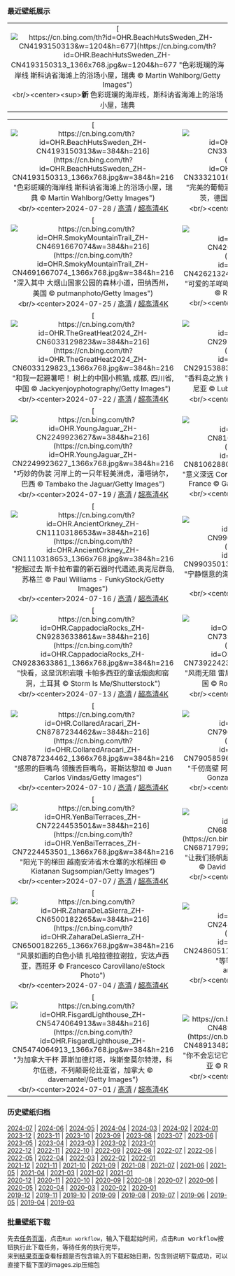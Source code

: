 ### 最近壁纸展示
||
|:---:|
|[![https://cn.bing.com/th?id=OHR.BeachHutsSweden_ZH-CN4193150313&w=1204&h=677](https://cn.bing.com/th?id=OHR.BeachHutsSweden_ZH-CN4193150313_1366x768.jpg&w=1204&h=677 "色彩斑斓的海岸线&#10;斯科讷省海滩上的浴场小屋，瑞典&#10;© Martin Wahlborg/Getty Images")](https://cn.bing.com/search?q=%e7%91%9e%e5%85%b8%e6%96%af%e7%a7%91%e8%ae%b7%e9%83%a1&form=hpcapt&mkt=zh-cn&filters=HpDate:"20240727_1600")<br/><center><sup>**新**</sup>&nbsp;色彩斑斓的海岸线，斯科讷省海滩上的浴场小屋，瑞典<center/>|

||||
|:---:|:---:|:---:|
|[![https://cn.bing.com/th?id=OHR.BeachHutsSweden_ZH-CN4193150313&w=384&h=216](https://cn.bing.com/th?id=OHR.BeachHutsSweden_ZH-CN4193150313_1366x768.jpg&w=384&h=216 "色彩斑斓的海岸线&#10;斯科讷省海滩上的浴场小屋，瑞典&#10;© Martin Wahlborg/Getty Images")](https://cn.bing.com/search?q=%e7%91%9e%e5%85%b8%e6%96%af%e7%a7%91%e8%ae%b7%e9%83%a1&form=hpcapt&mkt=zh-cn&filters=HpDate:"20240727_1600")<br/><center>2024-07-28 / [高清](https://cn.bing.com/th?id=OHR.BeachHutsSweden_ZH-CN4193150313_1920x1200.jpg&w=1920&h=1200) / [超高清4K](https://cn.bing.com/th?id=OHR.BeachHutsSweden_ZH-CN4193150313_UHD.jpg&w=3840&h=2160)<center/>|[![https://cn.bing.com/th?id=OHR.RhinelandVineyards_ZH-CN3332101688&w=384&h=216](https://cn.bing.com/th?id=OHR.RhinelandVineyards_ZH-CN3332101688_1366x768.jpg&w=384&h=216 "完美的葡萄酒&#10;摩泽尔河谷的葡萄园，莱茵兰-法尔茨，德国&#10;© Jorg Greuel/Getty Images")](https://cn.bing.com/search?q=%e6%b3%95%e5%b0%94%e8%8c%a8%e8%91%a1%e8%90%84%e9%85%92%e4%ba%a7%e5%8c%ba&form=hpcapt&mkt=zh-cn&filters=HpDate:"20240726_1600")<br/><center>2024-07-27 / [高清](https://cn.bing.com/th?id=OHR.RhinelandVineyards_ZH-CN3332101688_1920x1200.jpg&w=1920&h=1200) / [超高清4K](https://cn.bing.com/th?id=OHR.RhinelandVineyards_ZH-CN3332101688_UHD.jpg&w=3840&h=2160)<center/>|[![https://cn.bing.com/th?id=OHR.PontNeuf_ZH-CN3158359446&w=384&h=216](https://cn.bing.com/th?id=OHR.PontNeuf_ZH-CN3158359446_1366x768.jpg&w=384&h=216 "比赛开始&#10;塞纳河上的新桥，巴黎，法国&#10;© f11photo/Getty Images")](https://cn.bing.com/search?q=%e5%b7%b4%e9%bb%8e%e5%a5%a5%e6%9e%97%e5%8c%b9%e5%85%8b%e8%bf%90%e5%8a%a8%e4%bc%9a&form=hpcapt&mkt=zh-cn&filters=HpDate:"20240725_1600")<br/><center>2024-07-26 / [高清](https://cn.bing.com/th?id=OHR.PontNeuf_ZH-CN3158359446_1920x1200.jpg&w=1920&h=1200) / [超高清4K](https://cn.bing.com/th?id=OHR.PontNeuf_ZH-CN3158359446_UHD.jpg&w=3840&h=2160)<center/>|
|[![https://cn.bing.com/th?id=OHR.SmokyMountainTrail_ZH-CN4691667074&w=384&h=216](https://cn.bing.com/th?id=OHR.SmokyMountainTrail_ZH-CN4691667074_1366x768.jpg&w=384&h=216 "深入其中&#10;大烟山国家公园的森林小道，田纳西州，美国&#10;© putmanphoto/Getty Images")](https://cn.bing.com/search?q=%e5%a4%a7%e7%83%9f%e5%b1%b1%e5%9b%bd%e5%ae%b6%e5%85%ac%e5%9b%ad&form=hpcapt&mkt=zh-cn&filters=HpDate:"20240724_1600")<br/><center>2024-07-25 / [高清](https://cn.bing.com/th?id=OHR.SmokyMountainTrail_ZH-CN4691667074_1920x1200.jpg&w=1920&h=1200) / [超高清4K](https://cn.bing.com/th?id=OHR.SmokyMountainTrail_ZH-CN4691667074_UHD.jpg&w=3840&h=2160)<center/>|[![https://cn.bing.com/th?id=OHR.SheepCousins_ZH-CN4262132476&w=384&h=216](https://cn.bing.com/th?id=OHR.SheepCousins_ZH-CN4262132476_1366x768.jpg&w=384&h=216 "可爱的羊咩咩一家&#10;北约克郡的黑面羊羊群，英格兰&#10;© R A Kearton/Getty Images")](https://cn.bing.com/search?q=%e5%a0%82%e8%a1%a8%e4%ba%b2&form=hpcapt&mkt=zh-cn&filters=HpDate:"20240723_1600")<br/><center>2024-07-24 / [高清](https://cn.bing.com/th?id=OHR.SheepCousins_ZH-CN4262132476_1920x1200.jpg&w=1920&h=1200) / [超高清4K](https://cn.bing.com/th?id=OHR.SheepCousins_ZH-CN4262132476_UHD.jpg&w=3840&h=2160)<center/>|[![https://cn.bing.com/th?id=OHR.MethoniCastle_ZH-CN4054146065&w=384&h=216](https://cn.bing.com/th?id=OHR.MethoniCastle_ZH-CN4054146065_1366x768.jpg&w=384&h=216 "历史的回响&#10;迈索尼城堡，麦西尼亚州，希腊&#10;© Andrew Mayovskyy/Shutterstock")](https://cn.bing.com/search?q=%e5%b8%8c%e8%85%8a%e9%ba%a6%e8%a5%bf%e5%b0%bc%e4%ba%9a%e5%b7%9e&form=hpcapt&mkt=zh-cn&filters=HpDate:"20240722_1600")<br/><center>2024-07-23 / [高清](https://cn.bing.com/th?id=OHR.MethoniCastle_ZH-CN4054146065_1920x1200.jpg&w=1920&h=1200) / [超高清4K](https://cn.bing.com/th?id=OHR.MethoniCastle_ZH-CN4054146065_UHD.jpg&w=3840&h=2160)<center/>|
|[![https://cn.bing.com/th?id=OHR.TheGreatHeat2024_ZH-CN6033129823&w=384&h=216](https://cn.bing.com/th?id=OHR.TheGreatHeat2024_ZH-CN6033129823_1366x768.jpg&w=384&h=216 "和我一起避暑吧！&#10;树上的中国小熊猫, 成都, 四川省, 中国&#10;© Jackyenjoyphotography/Getty Images")](https://cn.bing.com/search?q=%e5%a4%a7%e6%9a%91%e8%8a%82%e6%b0%94&form=hpcapt&mkt=zh-cn&filters=HpDate:"20240721_1600")<br/><center>2024-07-22 / [高清](https://cn.bing.com/th?id=OHR.TheGreatHeat2024_ZH-CN6033129823_1920x1200.jpg&w=1920&h=1200) / [超高清4K](https://cn.bing.com/th?id=OHR.TheGreatHeat2024_ZH-CN6033129823_UHD.jpg&w=3840&h=2160)<center/>|[![https://cn.bing.com/th?id=OHR.ZanzibarBoats_ZH-CN2915388379&w=384&h=216](https://cn.bing.com/th?id=OHR.ZanzibarBoats_ZH-CN2915388379_1366x768.jpg&w=384&h=216 "香料岛之旅&#10;肯杜瓦村的木制渔船，桑给巴尔，坦桑尼亚&#10;© Lubos Paukeje/Alamy Stock Photo")](https://cn.bing.com/search?q=%e6%a1%91%e7%bb%99%e5%b7%b4%e5%b0%94&form=hpcapt&mkt=zh-cn&filters=HpDate:"20240720_1600")<br/><center>2024-07-21 / [高清](https://cn.bing.com/th?id=OHR.ZanzibarBoats_ZH-CN2915388379_1920x1200.jpg&w=1920&h=1200) / [超高清4K](https://cn.bing.com/th?id=OHR.ZanzibarBoats_ZH-CN2915388379_UHD.jpg&w=3840&h=2160)<center/>|[![https://cn.bing.com/th?id=OHR.MineralMoon_ZH-CN2555749456&w=384&h=216](https://cn.bing.com/th?id=OHR.MineralMoon_ZH-CN2555749456_1366x768.jpg&w=384&h=216 "到月亮上去&#10;月球&#10;© Victor Blum/Getty Images")](https://cn.bing.com/search?q=%e6%9c%88%e7%90%83&form=hpcapt&mkt=zh-cn&filters=HpDate:"20240719_1600")<br/><center>2024-07-20 / [高清](https://cn.bing.com/th?id=OHR.MineralMoon_ZH-CN2555749456_1920x1200.jpg&w=1920&h=1200) / [超高清4K](https://cn.bing.com/th?id=OHR.MineralMoon_ZH-CN2555749456_UHD.jpg&w=3840&h=2160)<center/>|
|[![https://cn.bing.com/th?id=OHR.YoungJaguar_ZH-CN2249923627&w=384&h=216](https://cn.bing.com/th?id=OHR.YoungJaguar_ZH-CN2249923627_1366x768.jpg&w=384&h=216 "巧妙的伪装&#10;河岸上的一只年轻美洲虎，潘塔纳尔，巴西&#10;© Tambako the Jaguar/Getty Images")](https://cn.bing.com/search?q=%e7%be%8e%e6%b4%b2%e8%99%8e&form=hpcapt&mkt=zh-cn&filters=HpDate:"20240718_1600")<br/><center>2024-07-19 / [高清](https://cn.bing.com/th?id=OHR.YoungJaguar_ZH-CN2249923627_1920x1200.jpg&w=1920&h=1200) / [超高清4K](https://cn.bing.com/th?id=OHR.YoungJaguar_ZH-CN2249923627_UHD.jpg&w=3840&h=2160)<center/>|[![https://cn.bing.com/th?id=OHR.MayotteCoral_ZH-CN8106288026&w=384&h=216](https://cn.bing.com/th?id=OHR.MayotteCoral_ZH-CN8106288026_1366x768.jpg&w=384&h=216 "意义深远&#10;Coral reef in the Indian Ocean, Mayotte, France&#10;© Gabriel Barathieu/Minden Pictures")](https://cn.bing.com/search?q=%e7%8f%8a%e7%91%9a%e7%a4%81%e4%bf%9d%e6%8a%a4%e6%84%8f%e8%af%86%e5%91%a8&form=hpcapt&mkt=zh-cn&filters=HpDate:"20240717_1600")<br/><center>2024-07-18 / [高清](https://cn.bing.com/th?id=OHR.MayotteCoral_ZH-CN8106288026_1920x1200.jpg&w=1920&h=1200) / [超高清4K](https://cn.bing.com/th?id=OHR.MayotteCoral_ZH-CN8106288026_UHD.jpg&w=3840&h=2160)<center/>|[![https://cn.bing.com/th?id=OHR.MedievalRothenburg_ZH-CN1522774136&w=384&h=216](https://cn.bing.com/th?id=OHR.MedievalRothenburg_ZH-CN1522774136_1366x768.jpg&w=384&h=216 "高耸入云的历史建筑&#10;德国中世纪城市罗滕堡&#10;© kanuman/Getty Images")](https://cn.bing.com/search?q=%e5%be%b7%e5%9b%bd%e7%bd%97%e6%bb%95%e5%a0%a1&form=hpcapt&mkt=zh-cn&filters=HpDate:"20240716_1600")<br/><center>2024-07-17 / [高清](https://cn.bing.com/th?id=OHR.MedievalRothenburg_ZH-CN1522774136_1920x1200.jpg&w=1920&h=1200) / [超高清4K](https://cn.bing.com/th?id=OHR.MedievalRothenburg_ZH-CN1522774136_UHD.jpg&w=3840&h=2160)<center/>|
|[![https://cn.bing.com/th?id=OHR.AncientOrkney_ZH-CN1110318653&w=384&h=216](https://cn.bing.com/th?id=OHR.AncientOrkney_ZH-CN1110318653_1366x768.jpg&w=384&h=216 "挖掘过去&#10;斯卡拉布雷的新石器时代遗迹,奥克尼群岛,苏格兰&#10;© Paul Williams - FunkyStock/Getty Images")](https://cn.bing.com/search?q=%e6%96%af%e5%8d%a1%e6%8b%89%e5%b8%83%e9%9b%b7&form=hpcapt&mkt=zh-cn&filters=HpDate:"20240715_1600")<br/><center>2024-07-16 / [高清](https://cn.bing.com/th?id=OHR.AncientOrkney_ZH-CN1110318653_1920x1200.jpg&w=1920&h=1200) / [超高清4K](https://cn.bing.com/th?id=OHR.AncientOrkney_ZH-CN1110318653_UHD.jpg&w=3840&h=2160)<center/>|[![https://cn.bing.com/th?id=OHR.TateishiPark_ZH-CN9903501398&w=384&h=216](https://cn.bing.com/th?id=OHR.TateishiPark_ZH-CN9903501398_1366x768.jpg&w=384&h=216 "宁静惬意的海滨风光&#10;立石公园，神奈川县，日本&#10;© blew_s/Shutterstock")](https://cn.bing.com/search?q=%e6%97%a5%e6%9c%ac%e7%ab%8b%e7%9f%b3%e5%85%ac%e5%9b%ad&form=hpcapt&mkt=zh-cn&filters=HpDate:"20240714_1600")<br/><center>2024-07-15 / [高清](https://cn.bing.com/th?id=OHR.TateishiPark_ZH-CN9903501398_1920x1200.jpg&w=1920&h=1200) / [超高清4K](https://cn.bing.com/th?id=OHR.TateishiPark_ZH-CN9903501398_UHD.jpg&w=3840&h=2160)<center/>|[![https://cn.bing.com/th?id=OHR.SilkyShark_ZH-CN9523915460&w=384&h=216](https://cn.bing.com/th?id=OHR.SilkyShark_ZH-CN9523915460_1366x768.jpg&w=384&h=216 "鲨鱼保护日&#10;女王花园群岛的镰形真鲨，古巴&#10;© Christian Vizl/Tandem Stills + Motion")](https://cn.bing.com/search?q=%e9%b2%a8%e9%b1%bc&form=hpcapt&mkt=zh-cn&filters=HpDate:"20240713_1600")<br/><center>2024-07-14 / [高清](https://cn.bing.com/th?id=OHR.SilkyShark_ZH-CN9523915460_1920x1200.jpg&w=1920&h=1200) / [超高清4K](https://cn.bing.com/th?id=OHR.SilkyShark_ZH-CN9523915460_UHD.jpg&w=3840&h=2160)<center/>|
|[![https://cn.bing.com/th?id=OHR.CappadociaRocks_ZH-CN9283633861&w=384&h=216](https://cn.bing.com/th?id=OHR.CappadociaRocks_ZH-CN9283633861_1366x768.jpg&w=384&h=216 "快看，这是沉积岩哦&#10;卡帕多西亚的童话烟囱和窑洞，土耳其&#10;© Storm Is Me/Shutterstock")](https://cn.bing.com/search?q=%e5%8d%a1%e5%b8%95%e5%a4%9a%e8%a5%bf%e4%ba%9a&form=hpcapt&mkt=zh-cn&filters=HpDate:"20240712_1600")<br/><center>2024-07-13 / [高清](https://cn.bing.com/th?id=OHR.CappadociaRocks_ZH-CN9283633861_1920x1200.jpg&w=1920&h=1200) / [超高清4K](https://cn.bing.com/th?id=OHR.CappadociaRocks_ZH-CN9283633861_UHD.jpg&w=3840&h=2160)<center/>|[![https://cn.bing.com/th?id=OHR.RainierWildflowers_ZH-CN7392242353&w=384&h=216](https://cn.bing.com/th?id=OHR.RainierWildflowers_ZH-CN7392242353_1366x768.jpg&w=384&h=216 "风雨无阻&#10;雷尼尔山国家公园的野花，华盛顿州，美国&#10;© RomanKhomlyak/Getty Images")](https://cn.bing.com/search?q=%e9%9b%b7%e5%b0%bc%e5%b0%94%e5%b1%b1%e5%9b%bd%e5%ae%b6%e5%85%ac%e5%9b%ad&form=hpcapt&mkt=zh-cn&filters=HpDate:"20240711_1600")<br/><center>2024-07-12 / [高清](https://cn.bing.com/th?id=OHR.RainierWildflowers_ZH-CN7392242353_1920x1200.jpg&w=1920&h=1200) / [超高清4K](https://cn.bing.com/th?id=OHR.RainierWildflowers_ZH-CN7392242353_UHD.jpg&w=3840&h=2160)<center/>|[![https://cn.bing.com/th?id=OHR.GangiSicily_ZH-CN9086944081&w=384&h=216](https://cn.bing.com/th?id=OHR.GangiSicily_ZH-CN9086944081_1366x768.jpg&w=384&h=216 "你是81亿人口中的一员&#10;甘吉，西西里岛，意大利&#10;© Andrea Caruso/Amazing Aerial Agency")](https://cn.bing.com/search?q=%e4%b8%96%e7%95%8c%e4%ba%ba%e5%8f%a3%e6%97%a5&form=hpcapt&mkt=zh-cn&filters=HpDate:"20240710_1600")<br/><center>2024-07-11 / [高清](https://cn.bing.com/th?id=OHR.GangiSicily_ZH-CN9086944081_1920x1200.jpg&w=1920&h=1200) / [超高清4K](https://cn.bing.com/th?id=OHR.GangiSicily_ZH-CN9086944081_UHD.jpg&w=3840&h=2160)<center/>|
|[![https://cn.bing.com/th?id=OHR.CollaredAracari_ZH-CN8787234462&w=384&h=216](https://cn.bing.com/th?id=OHR.CollaredAracari_ZH-CN8787234462_1366x768.jpg&w=384&h=216 "感恩的巨嘴鸟&#10;领簇舌巨嘴鸟，哥斯达黎加&#10;© Juan Carlos Vindas/Getty Images")](https://cn.bing.com/search?q=%e9%a2%86%e7%b0%87%e8%88%8c%e5%b7%a8%e5%98%b4%e9%b8%9f&form=hpcapt&mkt=zh-cn&filters=HpDate:"20240709_1600")<br/><center>2024-07-10 / [高清](https://cn.bing.com/th?id=OHR.CollaredAracari_ZH-CN8787234462_1920x1200.jpg&w=1920&h=1200) / [超高清4K](https://cn.bing.com/th?id=OHR.CollaredAracari_ZH-CN8787234462_UHD.jpg&w=3840&h=2160)<center/>|[![https://cn.bing.com/th?id=OHR.TalampayaNP_ZH-CN7905859626&w=384&h=216](https://cn.bing.com/th?id=OHR.TalampayaNP_ZH-CN7905859626_1366x768.jpg&w=384&h=216 "千仞高壁&#10;阿根廷拉里奥哈省塔兰帕亚国家公园&#10;© Gonzalo Azumendi/Getty Images")](https://cn.bing.com/search?q=%e9%98%bf%e6%a0%b9%e5%bb%b7%e5%a1%94%e5%85%b0%e5%b8%95%e4%ba%9a%e5%9b%bd%e5%ae%b6%e5%85%ac%e5%9b%ad&form=hpcapt&mkt=zh-cn&filters=HpDate:"20240708_1600")<br/><center>2024-07-09 / [高清](https://cn.bing.com/th?id=OHR.TalampayaNP_ZH-CN7905859626_1920x1200.jpg&w=1920&h=1200) / [超高清4K](https://cn.bing.com/th?id=OHR.TalampayaNP_ZH-CN7905859626_UHD.jpg&w=3840&h=2160)<center/>|[![https://cn.bing.com/th?id=OHR.NorwayBlueberries_ZH-CN7643097235&w=384&h=216](https://cn.bing.com/th?id=OHR.NorwayBlueberries_ZH-CN7643097235_1366x768.jpg&w=384&h=216 "一剂抗氧化剂&#10;野生蓝莓&#10;© Baac3nes/Getty Images")](https://cn.bing.com/search?q=%e8%93%9d%e8%8e%93&form=hpcapt&mkt=zh-cn&filters=HpDate:"20240707_1600")<br/><center>2024-07-08 / [高清](https://cn.bing.com/th?id=OHR.NorwayBlueberries_ZH-CN7643097235_1920x1200.jpg&w=1920&h=1200) / [超高清4K](https://cn.bing.com/th?id=OHR.NorwayBlueberries_ZH-CN7643097235_UHD.jpg&w=3840&h=2160)<center/>|
|[![https://cn.bing.com/th?id=OHR.YenBaiTerraces_ZH-CN7224453501&w=384&h=216](https://cn.bing.com/th?id=OHR.YenBaiTerraces_ZH-CN7224453501_1366x768.jpg&w=384&h=216 "阳光下的梯田&#10;越南安沛省木仓寨的水稻梯田&#10;© Kiatanan Sugsompian/Getty Images")](https://cn.bing.com/search?q=%e6%9c%a8%e4%bb%93%e5%af%a8%e6%a2%af%e7%94%b0&form=hpcapt&mkt=zh-cn&filters=HpDate:"20240706_1600")<br/><center>2024-07-07 / [高清](https://cn.bing.com/th?id=OHR.YenBaiTerraces_ZH-CN7224453501_1920x1200.jpg&w=1920&h=1200) / [超高清4K](https://cn.bing.com/th?id=OHR.YenBaiTerraces_ZH-CN7224453501_UHD.jpg&w=3840&h=2160)<center/>|[![https://cn.bing.com/th?id=OHR.ConwyRiver_ZH-CN6871799250&w=384&h=216](https://cn.bing.com/th?id=OHR.ConwyRiver_ZH-CN6871799250_1366x768.jpg&w=384&h=216 "让我们扬帆起航！&#10;从康威河眺望康威城堡，威尔士&#10;© David Chapman/Alamy Stock Photo")](https://cn.bing.com/search?q=%e5%ba%b7%e5%a8%81%e6%b2%b3&form=hpcapt&mkt=zh-cn&filters=HpDate:"20240705_1600")<br/><center>2024-07-06 / [高清](https://cn.bing.com/th?id=OHR.ConwyRiver_ZH-CN6871799250_1920x1200.jpg&w=1920&h=1200) / [超高清4K](https://cn.bing.com/th?id=OHR.ConwyRiver_ZH-CN6871799250_UHD.jpg&w=3840&h=2160)<center/>|[![https://cn.bing.com/th?id=OHR.NoahBeach_ZH-CN6676061324&w=384&h=216](https://cn.bing.com/th?id=OHR.NoahBeach_ZH-CN6676061324_1366x768.jpg&w=384&h=216 "邂逅美丽海岸线&#10;丹翠雨林的诺亚海滩，昆士兰州，澳大利亚&#10;© bjeayes/Getty Images")](https://cn.bing.com/search?q=%e4%b8%b9%e7%bf%a0%e9%9b%a8%e6%9e%97&form=hpcapt&mkt=zh-cn&filters=HpDate:"20240704_1600")<br/><center>2024-07-05 / [高清](https://cn.bing.com/th?id=OHR.NoahBeach_ZH-CN6676061324_1920x1200.jpg&w=1920&h=1200) / [超高清4K](https://cn.bing.com/th?id=OHR.NoahBeach_ZH-CN6676061324_UHD.jpg&w=3840&h=2160)<center/>|
|[![https://cn.bing.com/th?id=OHR.ZaharaDeLaSierra_ZH-CN6500182265&w=384&h=216](https://cn.bing.com/th?id=OHR.ZaharaDeLaSierra_ZH-CN6500182265_1366x768.jpg&w=384&h=216 "风景如画的白色小镇&#10;扎哈拉德拉谢拉，安达卢西亚，西班牙&#10;© Francesco Carovillano/eStock Photo")](https://cn.bing.com/search?q=%e6%89%8e%e5%93%88%e6%8b%89%e5%be%b7%e6%8b%89%e8%b0%a2%e6%8b%89&form=hpcapt&mkt=zh-cn&filters=HpDate:"20240703_1600")<br/><center>2024-07-04 / [高清](https://cn.bing.com/th?id=OHR.ZaharaDeLaSierra_ZH-CN6500182265_1920x1200.jpg&w=1920&h=1200) / [超高清4K](https://cn.bing.com/th?id=OHR.ZaharaDeLaSierra_ZH-CN6500182265_UHD.jpg&w=3840&h=2160)<center/>|[![https://cn.bing.com/th?id=OHR.MeerkatManor_ZH-CN2486051161&w=384&h=216](https://cn.bing.com/th?id=OHR.MeerkatManor_ZH-CN2486051161_1366x768.jpg&w=384&h=216 "等等，谁在那儿？&#10;猫鼬家族&#10;© anetapics/Shutterstock")](https://cn.bing.com/search?q=%e7%8c%ab%e9%bc%ac&form=hpcapt&mkt=zh-cn&filters=HpDate:"20240702_1600")<br/><center>2024-07-03 / [高清](https://cn.bing.com/th?id=OHR.MeerkatManor_ZH-CN2486051161_1920x1200.jpg&w=1920&h=1200) / [超高清4K](https://cn.bing.com/th?id=OHR.MeerkatManor_ZH-CN2486051161_UHD.jpg&w=3840&h=2160)<center/>|[![https://cn.bing.com/th?id=OHR.ItalicaRuins_ZH-CN5932138207&w=384&h=216](https://cn.bing.com/th?id=OHR.ItalicaRuins_ZH-CN5932138207_1366x768.jpg&w=384&h=216 "昔日城市的“灵魂”&#10;意大利卡，桑蒂蓬塞的一座古罗马城市，塞维利亚，安达卢西亚，西班牙&#10;© Moses Palermo/Amazing Aerial Agency")](https://cn.bing.com/search?q=%e8%a5%bf%e7%8f%ad%e7%89%99%e6%84%8f%e5%a4%a7%e5%88%a9%e5%8d%a1&form=hpcapt&mkt=zh-cn&filters=HpDate:"20240701_1600")<br/><center>2024-07-02 / [高清](https://cn.bing.com/th?id=OHR.ItalicaRuins_ZH-CN5932138207_1920x1200.jpg&w=1920&h=1200) / [超高清4K](https://cn.bing.com/th?id=OHR.ItalicaRuins_ZH-CN5932138207_UHD.jpg&w=3840&h=2160)<center/>|
|[![https://cn.bing.com/th?id=OHR.FisgardLighthouse_ZH-CN5474064913&w=384&h=216](https://cn.bing.com/th?id=OHR.FisgardLighthouse_ZH-CN5474064913_1366x768.jpg&w=384&h=216 "为加拿大干杯&#10;菲斯加德灯塔，埃斯奎莫尔特港，科尔伍德，不列颠哥伦比亚省，加拿大&#10;© davemantel/Getty Images")](https://cn.bing.com/search?q=%e8%8f%b2%e6%96%af%e5%8a%a0%e5%be%b7%e7%81%af%e5%a1%94&form=hpcapt&mkt=zh-cn&filters=HpDate:"20240630_1600")<br/><center>2024-07-01 / [高清](https://cn.bing.com/th?id=OHR.FisgardLighthouse_ZH-CN5474064913_1920x1200.jpg&w=1920&h=1200) / [超高清4K](https://cn.bing.com/th?id=OHR.FisgardLighthouse_ZH-CN5474064913_UHD.jpg&w=3840&h=2160)<center/>|[![https://cn.bing.com/th?id=OHR.UbudBali_ZH-CN4891348277&w=384&h=216](https://cn.bing.com/th?id=OHR.UbudBali_ZH-CN4891348277_1366x768.jpg&w=384&h=216 "你不会忘记它的！&#10;乌布寺庙的石雕,巴厘岛,印度尼西亚&#10;© R. Schönebaum/plainpicture")](https://cn.bing.com/search?q=%e5%b7%b4%e5%8e%98%e5%b2%9b+%e4%b9%8c%e5%b8%83&form=hpcapt&mkt=zh-cn&filters=HpDate:"20240629_1600")<br/><center>2024-06-30 / [高清](https://cn.bing.com/th?id=OHR.UbudBali_ZH-CN4891348277_1920x1200.jpg&w=1920&h=1200) / [超高清4K](https://cn.bing.com/th?id=OHR.UbudBali_ZH-CN4891348277_UHD.jpg&w=3840&h=2160)<center/>|[![https://cn.bing.com/th?id=OHR.NienhagenMecklenburg_ZH-CN4482269700&w=384&h=216](https://cn.bing.com/th?id=OHR.NienhagenMecklenburg_ZH-CN4482269700_1366x768.jpg&w=384&h=216 "只见树木，不见森林&#10;宁哈根的山毛榉林，梅克伦堡-前波美拉尼亚州，德国&#10;© Martin Ruegner/Getty Images")](https://cn.bing.com/search?q=%e5%b1%b1%e6%af%9b%e6%a6%89%e6%9e%97&form=hpcapt&mkt=zh-cn&filters=HpDate:"20240628_1600")<br/><center>2024-06-29 / [高清](https://cn.bing.com/th?id=OHR.NienhagenMecklenburg_ZH-CN4482269700_1920x1200.jpg&w=1920&h=1200) / [超高清4K](https://cn.bing.com/th?id=OHR.NienhagenMecklenburg_ZH-CN4482269700_UHD.jpg&w=3840&h=2160)<center/>|


### 历史壁纸归档
[2024-07](views/2024/2024-07.md) | [2024-06](views/2024/2024-06.md) | [2024-05](views/2024/2024-05.md) | [2024-04](views/2024/2024-04.md) | [2024-03](views/2024/2024-03.md) | [2024-02](views/2024/2024-02.md) | [2024-01](views/2024/2024-01.md)  
[2023-12](views/2023/2023-12.md) | [2023-11](views/2023/2023-11.md) | [2023-10](views/2023/2023-10.md) | [2023-09](views/2023/2023-09.md) | [2023-08](views/2023/2023-08.md) | [2023-07](views/2023/2023-07.md) | [2023-06](views/2023/2023-06.md) | [2023-05](views/2023/2023-05.md) | [2023-04](views/2023/2023-04.md) | [2023-03](views/2023/2023-03.md) | [2023-02](views/2023/2023-02.md) | [2023-01](views/2023/2023-01.md)  
[2022-12](views/2022/2022-12.md) | [2022-11](views/2022/2022-11.md) | [2022-10](views/2022/2022-10.md) | [2022-09](views/2022/2022-09.md) | [2022-08](views/2022/2022-08.md) | [2022-07](views/2022/2022-07.md) | [2022-06](views/2022/2022-06.md) | [2022-05](views/2022/2022-05.md) | [2022-04](views/2022/2022-04.md) | [2022-03](views/2022/2022-03.md) | [2022-02](views/2022/2022-02.md) | [2022-01](views/2022/2022-01.md)  
[2021-12](views/2021/2021-12.md) | [2021-11](views/2021/2021-11.md) | [2021-10](views/2021/2021-10.md) | [2021-09](views/2021/2021-09.md) | [2021-08](views/2021/2021-08.md) | [2021-07](views/2021/2021-07.md) | [2021-06](views/2021/2021-06.md) | [2021-05](views/2021/2021-05.md) | [2021-04](views/2021/2021-04.md) | [2021-03](views/2021/2021-03.md) | [2021-02](views/2021/2021-02.md) | [2021-01](views/2021/2021-01.md)  
[2020-12](views/2020/2020-12.md) | [2020-11](views/2020/2020-11.md) | [2020-10](views/2020/2020-10.md) | [2020-09](views/2020/2020-09.md) | [2020-08](views/2020/2020-08.md) | [2020-07](views/2020/2020-07.md) | [2020-06](views/2020/2020-06.md) | [2020-05](views/2020/2020-05.md) | [2020-04](views/2020/2020-04.md) | [2020-03](views/2020/2020-03.md) | [2020-02](views/2020/2020-02.md) | [2020-01](views/2020/2020-01.md)  
[2019-12](views/2019/2019-12.md) | [2019-11](views/2019/2019-11.md) | [2019-10](views/2019/2019-10.md) | [2019-09](views/2019/2019-09.md) | [2019-08](views/2019/2019-08.md) | [2019-07](views/2019/2019-07.md) | [2019-06](views/2019/2019-06.md) | [2019-05](views/2019/2019-05.md) | [2019-04](views/2019/2019-04.md) | [2019-03](views/2019/2019-03.md)


### 批量壁纸下载
先去[任务页面](https://github.com/wefashe/image-save/actions/workflows/mydown.yml)，点击`Run workflow`，输入下载起始时间，点击<kbd>Run workflow</kbd>按钮执行此下载任务，等待任务的执行完毕，  
来到[结果页面](https://github.com/wefashe/image-save/releases/tag/down_zip_tag)查看标题是否包含输入的下载起始日期，包含则说明下载成功，可以直接下载下面的images.zip压缩包  
